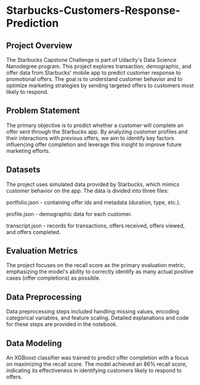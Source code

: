 # Starbucks-Customers-Response-Prediction

## Project Overview
The Starbucks Capstone Challenge is part of Udacity's Data Science Nanodegree program. This project explores transaction, demographic, and offer data from Starbucks' mobile app to predict customer response to promotional offers. The goal is to understand customer behavior and to optimize marketing strategies by sending targeted offers to customers most likely to respond.

## Problem Statement
The primary objective is to predict whether a customer will complete an offer sent through the Starbucks app. By analyzing customer profiles and their interactions with previous offers, we aim to identify key factors influencing offer completion and leverage this insight to improve future marketing efforts.

## Datasets
The project uses simulated data provided by Starbucks, which mimics customer behavior on the app. The data is divided into three files:

portfolio.json - containing offer ids and metadata (duration, type, etc.).

profile.json - demographic data for each customer.

transcript.json - records for transactions, offers received, offers viewed, and offers completed.

## Evaluation Metrics
The project focuses on the recall score as the primary evaluation metric, emphasizing the model's ability to correctly identify as many actual positive cases (offer completions) as possible.

## Data Preprocessing
Data preprocessing steps included handling missing values, encoding categorical variables, and feature scaling. Detailed explanations and code for these steps are provided in the notebook.

## Data Modeling
An XGBoost classifier was trained to predict offer completion with a focus on maximizing the recall score. The model achieved an 86% recall score, indicating its effectiveness in identifying customers likely to respond to offers.
